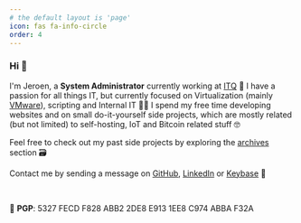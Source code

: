 ```yaml
---
# the default layout is 'page'
icon: fas fa-info-circle
order: 4
---
```


### Hi 👋

I'm Jeroen, a **System Administrator** currently working at [ITQ](https://itq.eu) 🧡 I have a passion for all things IT, but currently focused on Virtualization (mainly [VMware](https://www.vmware.com/products.html?resource=product-listing%3Aanywhere-workspace)), scripting and Internal IT 👨‍💻 I spend my free time developing websites and on small do-it-yourself side projects, which are mostly related (but not limited) to self-hosting, IoT and Bitcoin related stuff 🤓

Feel free to check out my past side projects by exploring the [archives](https://vskills.nl/archives/) section 🗃️ 

Contact me by sending a message on [GitHub](https://github.com/jeroen66124), [LinkedIn](https://linkedin.com/in/jkou) or [Keybase](https://keybase.io/jeroen66124) 💬

 

🔑 **PGP**: 5327 FECD F828 ABB2 2DE8 E913 1EE8 C974 ABBA F32A
